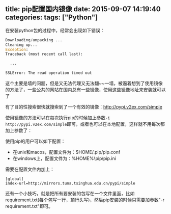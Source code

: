 title: pip配置国内镜像
date: 2015-09-07 14:19:40
categories:
tags: ["Python"]
---
在安装python包的过程中，经常会出现如下错误：

```python
Downloading/unpacking ...
Cleaning up...
Exception:
Traceback (most recent call last):

  ...
  
SSLError: The read operation timed out
```
这个主要是墙的问题，但是又无法代理又无法翻~~一墙，被逼着想到了使用镜像的方法了，一些公共的网站在国内总有一些镜像，使用这些镜像地址来安装就可以了

有了目的性搜索很快就搜索到了一个有效的镜像：http://pypi.v2ex.com/simple

使用镜像的方法可以在每次执行pip的时候加上参数`-i http://pypi.v2ex.com/simple`即可，或者也可以在本地配置，这样就不用每次都加上参数了：

使用pip的用户可以如下配置：

* 在unix和macos，配置文件为：$HOME/.pip/pip.conf
* 在windows上，配置文件为：%HOME%\pip\pip.ini

需要在配置文件内加上：

```
[global]
index-url=http://mirrors.tuna.tsinghua.edu.cn/pypi/simple
```

还有一个小技巧，就是把所有要安装的包写在一个文件里面，比如requirement.txt(每个包写一行，顶行头写)，然后pip安装的时候只需要加参数"-r  requirement.txt"即可。
